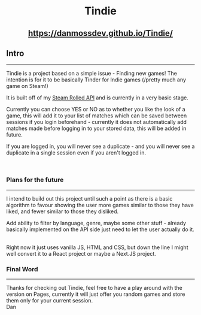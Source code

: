 # <center>Tindie</center>

## <center>https://danmossdev.github.io/Tindie/</center>

## Intro
---
Tindie is a project based on a simple issue - Finding new games! The intention is for it to be basically Tinder for Indie games (/pretty much any game on Steam!)

It is built off of my [Steam Rolled API](https://github.com/DanMossDev/Steam-Rolled/) and is currently in a very basic stage.

Currently you can choose YES or NO as to whether you like the look of a game, this will add it to your list of matches which can be saved between sessions if you login beforehand - currently it does not automatically add matches made before logging in to your stored data, this will be added in future.

If you are logged in, you will never see a duplicate - and you will never see a duplicate in a single session even if you aren't logged in.

<br>

### Plans for the future
---
I intend to build out this project until such a point as there is a basic algorithm to favour showing the user more games similar to those they have liked, and fewer similar to those they disliked.

Add ability to filter by language, genre, maybe some other stuff - already basically implemented on the API side just need to let the user actually do it.

<br>
Right now it just uses vanilla JS, HTML and CSS, but down the line I might well convert it to a React project or maybe a Next.JS project.

<br>

### Final Word
---
Thanks for checking out Tindie, feel free to have a play around with the version on Pages, currently it will just offer you random games and store them only for your current session. 
<br>
Dan
